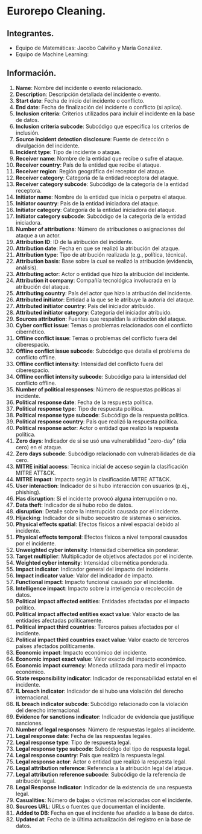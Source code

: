 # Eurorepo Cleaning.
## Integrantes.
- Equipo de Matemáticas: Jacobo Calviño y María González.
- Equipo de Machine Learning:

## Información.
1. **Name**: Nombre del incidente o evento relacionado.
2. **Description**: Descripción detallada del incidente o evento.
3. **Start date**: Fecha de inicio del incidente o conflicto.
4. **End date**: Fecha de finalización del incidente o conflicto (si aplica).
5. **Inclusion criteria**: Criterios utilizados para incluir el incidente en la base de datos.
6. **Inclusion criteria subcode**: Subcódigo que especifica los criterios de inclusión.
7. **Source incident detection disclosure**: Fuente de detección o divulgación del incidente.
8. **Incident type**: Tipo de incidente o ataque.
9. **Receiver name**: Nombre de la entidad que recibe o sufre el ataque.
10. **Receiver country**: País de la entidad que recibe el ataque.
11. **Receiver region**: Región geográfica del receptor del ataque.
12. **Receiver category**: Categoría de la entidad receptora del ataque.
13. **Receiver category subcode**: Subcódigo de la categoría de la entidad receptora.
14. **Initiator name**: Nombre de la entidad que inicia o perpetra el ataque.
15. **Initiator country**: País de la entidad iniciadora del ataque.
16. **Initiator category**: Categoría de la entidad iniciadora del ataque.
17. **Initiator category subcode**: Subcódigo de la categoría de la entidad iniciadora.
18. **Number of attributions**: Número de atribuciones o asignaciones del ataque a un actor.
19. **Attribution ID**: ID de la atribución del incidente.
20. **Attribution date**: Fecha en que se realizó la atribución del ataque.
21. **Attribution type**: Tipo de atribución realizada (e.g., política, técnica).
22. **Attribution basis**: Base sobre la cual se realizó la atribución (evidencia, análisis).
23. **Attributing actor**: Actor o entidad que hizo la atribución del incidente.
24. **Attribution it company**: Compañía tecnológica involucrada en la atribución del ataque.
25. **Attributing country**: País del actor que hizo la atribución del incidente.
26. **Attributed initiator**: Entidad a la que se le atribuye la autoría del ataque.
27. **Attributed initiator country**: País del iniciador atribuido.
28. **Attributed initiator category**: Categoría del iniciador atribuido.
29. **Sources attribution**: Fuentes que respaldan la atribución del ataque.
30. **Cyber conflict issue**: Temas o problemas relacionados con el conflicto cibernético.
31. **Offline conflict issue**: Temas o problemas del conflicto fuera del ciberespacio.
32. **Offline conflict issue subcode**: Subcódigo que detalla el problema de conflicto offline.
33. **Offline conflict intensity**: Intensidad del conflicto fuera del ciberespacio.
34. **Offline conflict intensity subcode**: Subcódigo para la intensidad del conflicto offline.
35. **Number of political responses**: Número de respuestas políticas al incidente.
36. **Political response date**: Fecha de la respuesta política.
37. **Political response type**: Tipo de respuesta política.
38. **Political response type subcode**: Subcódigo de la respuesta política.
39. **Political response country**: País que realizó la respuesta política.
40. **Political response actor**: Actor o entidad que realizó la respuesta política.
41. **Zero days**: Indicador de si se usó una vulnerabilidad "zero-day" (día cero) en el ataque.
42. **Zero days subcode**: Subcódigo relacionado con vulnerabilidades de día cero.
43. **MITRE initial access**: Técnica inicial de acceso según la clasificación MITRE ATT&CK.
44. **MITRE impact**: Impacto según la clasificación MITRE ATT&CK.
45. **User interaction**: Indicador de si hubo interacción con usuarios (p.ej., phishing).
46. **Has disruption**: Si el incidente provocó alguna interrupción o no.
47. **Data theft**: Indicador de si hubo robo de datos.
48. **disruption**: Detalle sobre la interrupción causada por el incidente.
49. **Hijacking**: Indicador de si hubo secuestro de sistemas o servicios.
50. **Physical effects spatial**: Efectos físicos a nivel espacial debido al incidente.
51. **Physical effects temporal**: Efectos físicos a nivel temporal causados por el incidente.
52. **Unweighted cyber intensity**: Intensidad cibernética sin ponderar.
53. **Target multiplier**: Multiplicador de objetivos afectados por el incidente.
54. **Weighted cyber intensity**: Intensidad cibernética ponderada.
55. **Impact indicator**: Indicador general del impacto del incidente.
56. **Impact indicator value**: Valor del indicador de impacto.
57. **Functional impact**: Impacto funcional causado por el incidente.
58. **Intelligence impact**: Impacto sobre la inteligencia o recolección de datos.
59. **Political impact affected entities**: Entidades afectadas por el impacto político.
60. **Political impact affected entities exact value**: Valor exacto de las entidades afectadas políticamente.
61. **Political impact third countries**: Terceros países afectados por el incidente.
62. **Political impact third countries exact value**: Valor exacto de terceros países afectados políticamente.
63. **Economic impact**: Impacto económico del incidente.
64. **Economic impact exact value**: Valor exacto del impacto económico.
65. **Economic impact currency**: Moneda utilizada para medir el impacto económico.
66. **State responsibility indicator**: Indicador de responsabilidad estatal en el incidente.
67. **IL breach indicator**: Indicador de si hubo una violación del derecho internacional.
68. **IL breach indicator subcode**: Subcódigo relacionado con la violación del derecho internacional.
69. **Evidence for sanctions indicator**: Indicador de evidencia que justifique sanciones.
70. **Number of legal responses**: Número de respuestas legales al incidente.
71. **Legal response date**: Fecha de las respuestas legales.
72. **Legal response type**: Tipo de respuesta legal.
73. **Legal response type subcode**: Subcódigo del tipo de respuesta legal.
74. **Legal response country**: País que realizó la respuesta legal.
75. **Legal response actor**: Actor o entidad que realizó la respuesta legal.
76. **Legal attribution reference**: Referencia a la atribución legal del ataque.
77. **Legal attribution reference subcode**: Subcódigo de la referencia de atribución legal.
78. **Legal Response Indicator**: Indicador de la existencia de una respuesta legal.
79. **Casualities**: Número de bajas o víctimas relacionadas con el incidente.
80. **Sources URL**: URLs o fuentes que documentan el incidente.
81. **Added to DB**: Fecha en que el incidente fue añadido a la base de datos.
82. **Updated at**: Fecha de la última actualización del registro en la base de datos.
